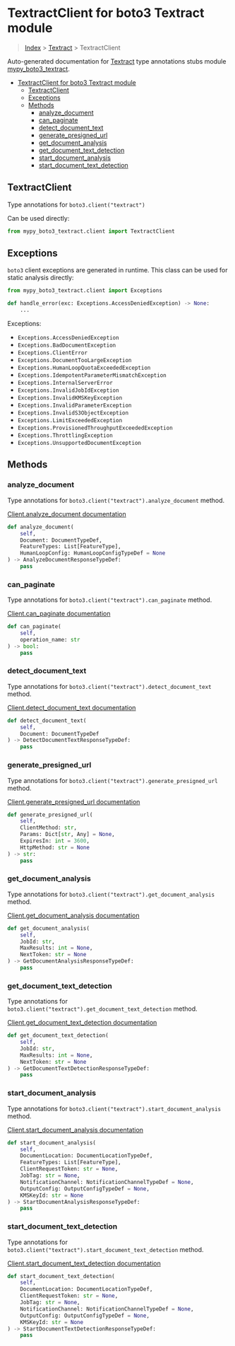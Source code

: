 # TextractClient for boto3 Textract module

> [Index](../README.md) > [Textract](./README.md) > TextractClient

Auto-generated documentation for [Textract](https://boto3.amazonaws.com/v1/documentation/api/latest/reference/services/textract.html#Textract)
type annotations stubs module [mypy_boto3_textract](https://pypi.org/project/mypy-boto3-textract/).

- [TextractClient for boto3 Textract module](#textractclient-for-boto3-textract-module)
  - [TextractClient](#textractclient)
  - [Exceptions](#exceptions)
  - [Methods](#methods)
    - [analyze_document](#analyze_document)
    - [can_paginate](#can_paginate)
    - [detect_document_text](#detect_document_text)
    - [generate_presigned_url](#generate_presigned_url)
    - [get_document_analysis](#get_document_analysis)
    - [get_document_text_detection](#get_document_text_detection)
    - [start_document_analysis](#start_document_analysis)
    - [start_document_text_detection](#start_document_text_detection)

## TextractClient

Type annotations for `boto3.client("textract")`

Can be used directly:

```python
from mypy_boto3_textract.client import TextractClient
```

## Exceptions


`boto3` client exceptions are generated in runtime. This class can be used for static analysis directly:

```python
from mypy_boto3_textract.client import Exceptions

def handle_error(exc: Exceptions.AccessDeniedException) -> None:
    ...
```


Exceptions:

- `Exceptions.AccessDeniedException`
- `Exceptions.BadDocumentException`
- `Exceptions.ClientError`
- `Exceptions.DocumentTooLargeException`
- `Exceptions.HumanLoopQuotaExceededException`
- `Exceptions.IdempotentParameterMismatchException`
- `Exceptions.InternalServerError`
- `Exceptions.InvalidJobIdException`
- `Exceptions.InvalidKMSKeyException`
- `Exceptions.InvalidParameterException`
- `Exceptions.InvalidS3ObjectException`
- `Exceptions.LimitExceededException`
- `Exceptions.ProvisionedThroughputExceededException`
- `Exceptions.ThrottlingException`
- `Exceptions.UnsupportedDocumentException`


## Methods


### analyze_document

Type annotations for `boto3.client("textract").analyze_document` method.

[Client.analyze_document documentation](https://boto3.amazonaws.com/v1/documentation/api/latest/reference/services/textract.html#Textract.Client.analyze_document)

```python
def analyze_document(
    self,
    Document: DocumentTypeDef,
    FeatureTypes: List[FeatureType],
    HumanLoopConfig: HumanLoopConfigTypeDef = None
) -> AnalyzeDocumentResponseTypeDef:
    pass
```

### can_paginate

Type annotations for `boto3.client("textract").can_paginate` method.

[Client.can_paginate documentation](https://boto3.amazonaws.com/v1/documentation/api/latest/reference/services/textract.html#Textract.Client.can_paginate)

```python
def can_paginate(
    self,
    operation_name: str
) -> bool:
    pass
```

### detect_document_text

Type annotations for `boto3.client("textract").detect_document_text` method.

[Client.detect_document_text documentation](https://boto3.amazonaws.com/v1/documentation/api/latest/reference/services/textract.html#Textract.Client.detect_document_text)

```python
def detect_document_text(
    self,
    Document: DocumentTypeDef
) -> DetectDocumentTextResponseTypeDef:
    pass
```

### generate_presigned_url

Type annotations for `boto3.client("textract").generate_presigned_url` method.

[Client.generate_presigned_url documentation](https://boto3.amazonaws.com/v1/documentation/api/latest/reference/services/textract.html#Textract.Client.generate_presigned_url)

```python
def generate_presigned_url(
    self,
    ClientMethod: str,
    Params: Dict[str, Any] = None,
    ExpiresIn: int = 3600,
    HttpMethod: str = None
) -> str:
    pass
```

### get_document_analysis

Type annotations for `boto3.client("textract").get_document_analysis` method.

[Client.get_document_analysis documentation](https://boto3.amazonaws.com/v1/documentation/api/latest/reference/services/textract.html#Textract.Client.get_document_analysis)

```python
def get_document_analysis(
    self,
    JobId: str,
    MaxResults: int = None,
    NextToken: str = None
) -> GetDocumentAnalysisResponseTypeDef:
    pass
```

### get_document_text_detection

Type annotations for `boto3.client("textract").get_document_text_detection` method.

[Client.get_document_text_detection documentation](https://boto3.amazonaws.com/v1/documentation/api/latest/reference/services/textract.html#Textract.Client.get_document_text_detection)

```python
def get_document_text_detection(
    self,
    JobId: str,
    MaxResults: int = None,
    NextToken: str = None
) -> GetDocumentTextDetectionResponseTypeDef:
    pass
```

### start_document_analysis

Type annotations for `boto3.client("textract").start_document_analysis` method.

[Client.start_document_analysis documentation](https://boto3.amazonaws.com/v1/documentation/api/latest/reference/services/textract.html#Textract.Client.start_document_analysis)

```python
def start_document_analysis(
    self,
    DocumentLocation: DocumentLocationTypeDef,
    FeatureTypes: List[FeatureType],
    ClientRequestToken: str = None,
    JobTag: str = None,
    NotificationChannel: NotificationChannelTypeDef = None,
    OutputConfig: OutputConfigTypeDef = None,
    KMSKeyId: str = None
) -> StartDocumentAnalysisResponseTypeDef:
    pass
```

### start_document_text_detection

Type annotations for `boto3.client("textract").start_document_text_detection` method.

[Client.start_document_text_detection documentation](https://boto3.amazonaws.com/v1/documentation/api/latest/reference/services/textract.html#Textract.Client.start_document_text_detection)

```python
def start_document_text_detection(
    self,
    DocumentLocation: DocumentLocationTypeDef,
    ClientRequestToken: str = None,
    JobTag: str = None,
    NotificationChannel: NotificationChannelTypeDef = None,
    OutputConfig: OutputConfigTypeDef = None,
    KMSKeyId: str = None
) -> StartDocumentTextDetectionResponseTypeDef:
    pass
```




